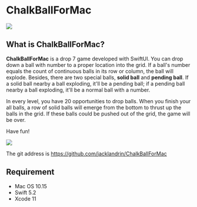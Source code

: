 # ChalkBallForMac
![](http://www.jacklandrin.com/wp-content/uploads/2020/04/chalk7_180.png)
## What is ChalkBallForMac?
**ChalkBallForMac** is a drop 7 game developed with SwiftUI. You can drop down a ball with number to a proper location into the grid. If a ball's number equals the count of continuous balls in its row or column, the ball will explode. Besides, there are two special balls, **solid ball** and **pending ball**. If a solid ball nearby a ball exploding, it'll be a pending ball; if a pending ball nearby a ball exploding, it'll be a normal ball with a number.

In every level, you have 20 opportunities to drop balls. When you finish your all balls, a row of solid balls will emerge from the bottom to thrust up the balls in the grid. If these balls could be pushed out of the grid, the game will be over.

Have fun!

![](http://www.jacklandrin.com/wp-content/uploads/2020/04/chalkSevenForMac.png)

The git address is <https://github.com/jacklandrin/ChalkBallForMac>
## Requirement
* Mac OS 10.15
* Swift 5.2
* Xcode 11